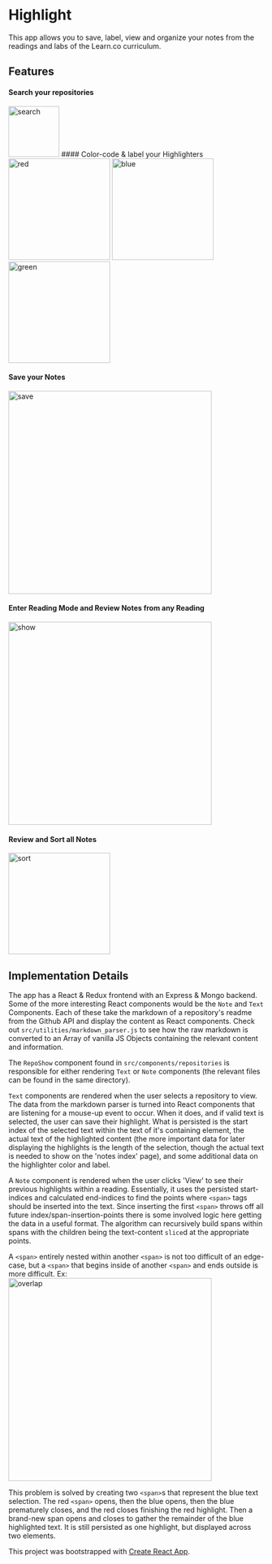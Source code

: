 # Highlight

This app allows you to save, label, view and organize your notes from the readings and labs of the Learn.co curriculum.

## Features

#### Search your repositories
<img src="/public/searchRepos.png" alt="search" style="width: 100px;"/>
#### Color-code & label your Highlighters
<img src="/public/redMarker.png" alt="red" style="width: 200px;"/>
<img src="/public/blueMarker.png" alt="blue" style="width: 200px;"/>
<img src="/public/greenMarker.png" alt="green" style="width: 200px;"/>

#### Save your Notes
<img src="/public/saveHighlight.png" alt="save" style="width: 400px;"/>

#### Enter Reading Mode and Review Notes from any Reading
<img src="/public/showHighlights.png" alt="show" style="width: 400px;"/>

#### Review and Sort all Notes
<img src="/public/sortNotes.png" alt="sort" style="width: 200px;"/>

## Implementation Details
The app has a React & Redux frontend with an Express & Mongo backend. Some of the more interesting React components would be the `Note` and `Text` Components. Each of these take the markdown of a repository's readme from the Github API and display the content as React components.  Check out `src/utilities/markdown_parser.js` to see how the raw markdown is converted to an Array of vanilla JS Objects containing the relevant content and information.

The `RepoShow` component found in `src/components/repositories` is responsible for either rendering `Text` or `Note` components (the relevant files can be found in the same directory).  

`Text` components are rendered when the user selects a repository to view. The data from the markdown parser is turned into React components that are listening for a mouse-up event to occur.  When it does, and if valid text is selected, the user can save their highlight.  What is persisted is the start index of the selected text within the text of it's containing element, the actual text of the highlighted content (the more important data for later displaying the highlights is the length of the selection, though the actual text is needed to show on the 'notes index' page), and some additional data on the highlighter color and label.

A `Note` component is rendered when the user clicks 'View' to see their previous highlights within a reading.  Essentially, it uses the persisted start-indices and calculated end-indices to find the points where `<span>` tags should be inserted into the text. Since inserting the first `<span>` throws off all future index/span-insertion-points there is some involved logic here getting the data in a useful format.  The algorithm can recursively build spans within spans with the children being the text-content `slice`d at the appropriate points.

A `<span>` entirely nested within another `<span>` is not too difficult of an edge-case, but a `<span>` that begins inside of another `<span>` and ends outside is more difficult. Ex:
<img src="overlap.png" alt="overlap" style="width: 400px;"/>

This problem is solved by creating two `<span>`s that represent the blue text selection. The red `<span>` opens, then the blue opens, then the blue prematurely closes, and the red closes finishing the red highlight. Then a brand-new span opens and closes to gather the remainder of the blue highlighted text. It is still persisted as one highlight, but displayed across two elements.


This project was bootstrapped with [Create React App](https://github.com/facebookincubator/create-react-app).
